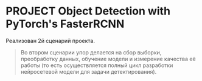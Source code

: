 # PROJECT Object Detection with PyTorch's FasterRCNN

Реализован 2й сценарий проекта.

> Во втором сценарии упор делается на сбор выборки,
преобработку данных, обучение модели и измерение качества её работы (то есть осуществляется полный цикл разработки нейросетевой модели для задачи детектирования).
